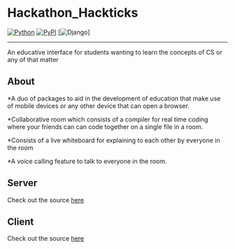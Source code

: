 # Hackathon_Hackticks

[![Python](https://img.shields.io/pypi/pyversions/tensorflow.svg?style=plastic)](https://badge.fury.io/py/tensorflow)
[![PyPI](https://badge.fury.io/py/tensorflow.svg)](https://badge.fury.io/py/tensorflow)
[![Django](https://img.shields.io/pypi/djversions/djangorestframework)]
<hr>

An educative interface for students wanting to learn the concepts of CS or any of that matter

## About

*A duo of packages to aid in the development of education that make use of mobile devices or any other device that can open a browser.

*Collaborative room which consists of a compiler for real time coding where your friends can can code together on a single file in a room.

*Consists of a live whiteboard for explaining to each other by everyone in the room

*A voice calling feature to talk to everyone in the room.

## Server

Check out the source [here](https://github.com/hkatkade/hackticks_backend)

## Client

Check out the source [here](https://github.com/mustankap/hackathon_Entropy)
